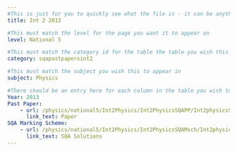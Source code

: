 ```yaml
---
#This is just for you to quickly see what the file is - it can be anything you want
title: Int 2 2013

#This must match the level for the page you want it to appear on
level: National 5

#This must match the category id for the table the table you wish this to appear in
category: sqapastpapersint2

#This must match the subject you wish this to appear in
subject: Physics

#There should be an entry here for each column in the table you wish to populate:
Year: 2013
Past Paper:
    - url: /physics/national5/Int2Physics/Int2PhysicsSQAPP/Int2physicsSQApp2013.pdf
      link_text: Paper
SQA Marking Scheme:
    - url: /physics/national5/Int2Physics/Int2PhysicsSQAMsch/Int2physicsSQAmsch2013.pdf
      link_text: SQA Solutions
---
```


